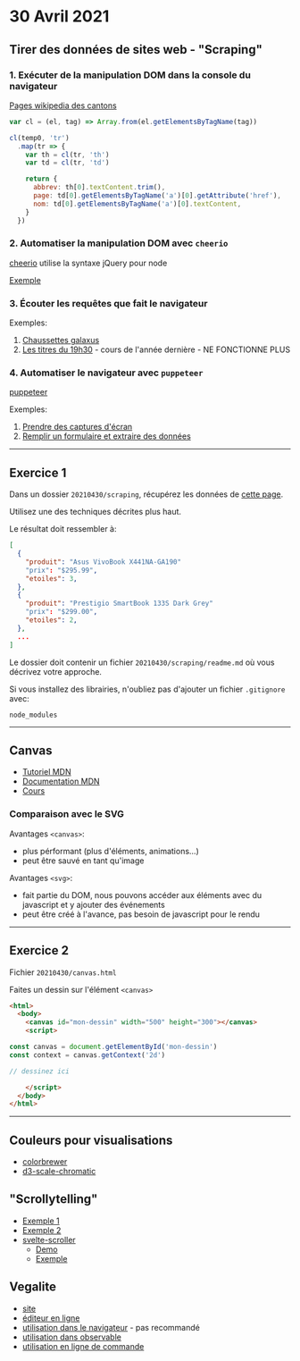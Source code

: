 # 30 Avril 2021

## Tirer des données de sites web - "Scraping"

### 1. Exécuter de la manipulation DOM dans la console du navigateur

[Pages wikipedia des cantons](https://fr.wikipedia.org/wiki/Canton_(Suisse)#Donn%C3%A9es_cantonales)

```js
var cl = (el, tag) => Array.from(el.getElementsByTagName(tag))

cl(temp0, 'tr')
  .map(tr => {
    var th = cl(tr, 'th')
    var td = cl(tr, 'td')

    return {
      abbrev: th[0].textContent.trim(),
      page: td[0].getElementsByTagName('a')[0].getAttribute('href'),
      nom: td[0].getElementsByTagName('a')[0].textContent,
    }
  })
```

### 2. Automatiser la manipulation DOM avec `cheerio`

[cheerio](https://cheerio.js.org/) utilise la syntaxe jQuery pour node

[Exemple](https://github.com/idris-maps/heig-datavis-2021/tree/master/modules/scrape_cheerio)

### 3. Écouter les requêtes que fait le navigateur

Exemples:

1. [Chaussettes galaxus](https://github.com/idris-maps/heig-datavis-2021/tree/master/modules/scrape_chaussettes)
2. [Les titres du 19h30](https://github.com/idris-maps/heig-datavis-2020/blob/master/modules/19h30/scrape.md) - cours de l'année dernière - NE FONCTIONNE PLUS

### 4. Automatiser le navigateur avec `puppeteer`

[puppeteer](https://github.com/puppeteer/puppeteer/#puppeteer)

Exemples:

1. [Prendre des captures d'écran](https://github.com/idris-maps/heig-datavis-2021/tree/master/modules/puppet/capture.js)
2. [Remplir un formulaire et extraire des données](https://github.com/idris-maps/heig-datavis-2021/tree/master/modules/puppet/form.js)

---

## Exercice 1

Dans un dossier `20210430/scraping`, récupérez les données de [cette page](https://www.webscraper.io/test-sites/e-commerce/allinone/computers/laptops).

Utilisez une des techniques décrites plus haut.

Le résultat doit ressembler à:

```json
[
  {
    "produit": "Asus VivoBook X441NA-GA190"
    "prix": "$295.99",
    "etoiles": 3,
  },
  {
    "produit": "Prestigio SmartBook 133S Dark Grey"
    "prix": "$299.00",
    "etoiles": 2,
  },
  ...
]
```

Le dossier doit contenir un fichier `20210430/scraping/readme.md` où vous décrivez votre approche.

Si vous installez des librairies, n'oubliez pas d'ajouter un fichier `.gitignore` avec:

```
node_modules
```

---

## Canvas

* [Tutoriel MDN](https://developer.mozilla.org/en-US/docs/Web/API/Canvas_API/Tutorial)
* [Documentation MDN](https://developer.mozilla.org/en-US/docs/Web/API/CanvasRenderingContext2D)
* [Cours](https://observablehq.com/@idris-maps/canvas)

### Comparaison avec le SVG

Avantages `<canvas>`:

* plus pérformant (plus d'éléments, animations...)
* peut être sauvé en tant qu'image

Avantages `<svg>`:

* fait partie du DOM, nous pouvons accéder aux éléments avec du javascript et y ajouter des événements
* peut être créé à l'avance, pas besoin de javascript pour le rendu

---

## Exercice 2

Fichier `20210430/canvas.html`

Faites un dessin sur l'élément `<canvas>`

```html
<html>
  <body>
    <canvas id="mon-dessin" width="500" height="300"></canvas>
    <script>

const canvas = document.getElementById('mon-dessin')
const context = canvas.getContext('2d')

// dessinez ici

    </script>
  </body>
</html>
```

---

## Couleurs pour visualisations

* [colorbrewer](https://colorbrewer2.org)
* [d3-scale-chromatic](https://github.com/d3/d3-scale-chromatic/blob/master/README.md#api-reference)

## "Scrollytelling"

* [Exemple 1](https://www.nytimes.com/interactive/2019/10/30/world/middleeast/syria-turkey-maps.html)
* [Exemple 2](https://svearikes-graenser.surge.sh/)
* [svelte-scroller](https://github.com/sveltejs/svelte-scroller)
  - [Demo](https://svelte.dev/repl/76846b7ae27b3a21becb64ffd6e9d4a6?version=3.37.0)
  - [Exemple](https://svelte.dev/repl/235597817ab94bad952909ddb3f4169b?version=3.37.0)

## Vegalite

* [site](https://vega.github.io/vega-lite/)
* [éditeur en ligne](https://vega.github.io/editor/)
* [utilisation dans le navigateur](https://vega.github.io/vega-lite/usage/embed.html) - pas recommandé
* [utilisation dans observable](https://observablehq.com/@observablehq/tutorial-3-visualizing-data)
* [utilisation en ligne de commande](https://vega.github.io/vega-lite/usage/compile.html#cli)
